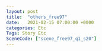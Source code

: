 ```yaml
---
layout: post
title:  "others_free97"
date:   2021-02-15 07:00:00 +0000
categories: Etc
Tags: Story Etc
SceneCode: ["scene_free97_q1_s20"]
---
```

